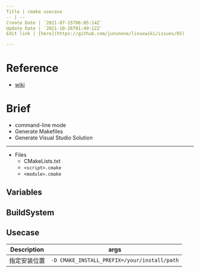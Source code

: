 ```yaml
---
Title | cmake usecase
-- | --
Create Date | `2021-07-15T06:05:14Z`
Update Date | `2021-10-26T01:49:12Z`
Edit link | [here](https://github.com/junxnone/linuxwiki/issues/65)

---
```

# Reference
- [wiki](https://gitlab.kitware.com/cmake/community/-/wikis/home)

# Brief
- command-line mode
- Generate Makefiles
- Generate Visual Studio Solution

---
- Files 
  - CMakeLists.txt
  - `<script>.cmake`
  - `<module>.cmake`

## Variables

## BuildSystem

## Usecase

Description | args
-- | --
指定安装位置 | `-D CMAKE_INSTALL_PREFIX=/your/install/path`


